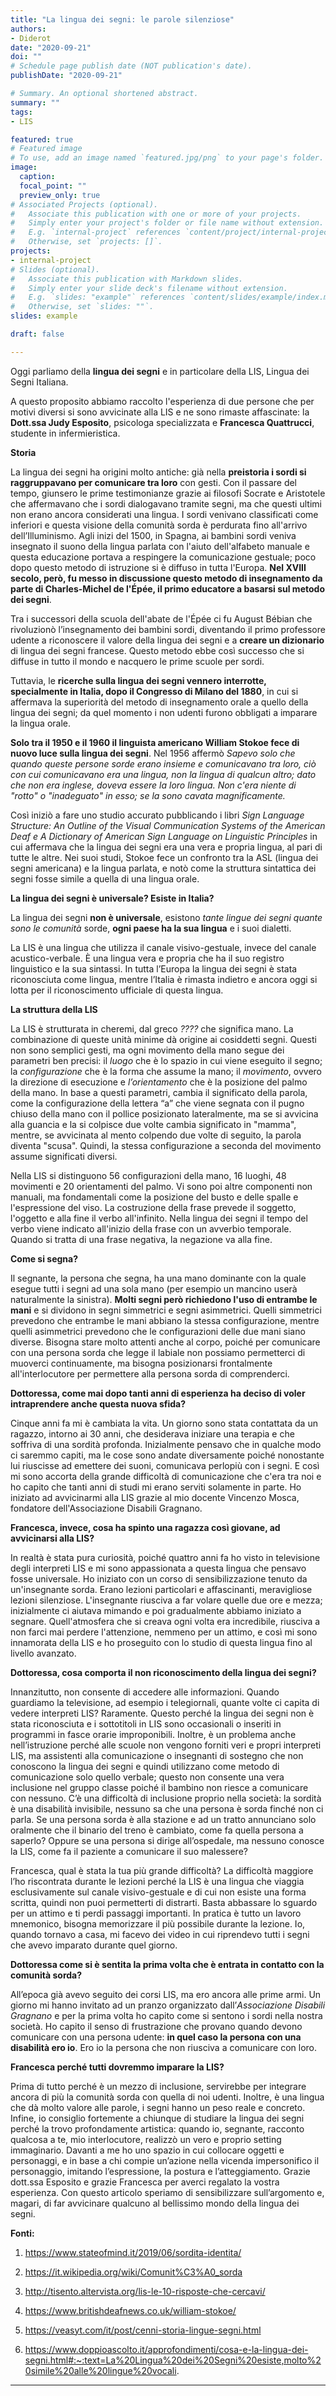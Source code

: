 ```yaml
---
title: "La lingua dei segni: le parole silenziose"
authors:
- Diderot
date: "2020-09-21"
doi: ""
# Schedule page publish date (NOT publication's date).
publishDate: "2020-09-21"

# Summary. An optional shortened abstract.
summary: ""
tags:
- LIS

featured: true
# Featured image
# To use, add an image named `featured.jpg/png` to your page's folder. 
image:
  caption: 
  focal_point: ""
  preview_only: true
# Associated Projects (optional).
#   Associate this publication with one or more of your projects.
#   Simply enter your project's folder or file name without extension.
#   E.g. `internal-project` references `content/project/internal-project/index.md`.
#   Otherwise, set `projects: []`.
projects:
- internal-project
# Slides (optional).
#   Associate this publication with Markdown slides.
#   Simply enter your slide deck's filename without extension.
#   E.g. `slides: "example"` references `content/slides/example/index.md`.
#   Otherwise, set `slides: ""`.
slides: example

draft: false

---
```



Oggi parliamo della **lingua dei segni** e in particolare della LIS, Lingua dei Segni Italiana.

A questo proposito abbiamo raccolto l'esperienza di due persone che per motivi diversi si sono avvicinate alla LIS e ne sono rimaste affascinate: la **Dott.ssa Judy Esposito**, psicologa specializzata e **Francesca Quattrucci**, studente in infermieristica.

**Storia**

La lingua dei segni ha origini molto antiche: già nella **preistoria i sordi si raggruppavano per comunicare tra loro** con gesti. Con il passare del tempo, giunsero le prime testimonianze grazie ai filosofi Socrate e Aristotele che affermavano che i sordi dialogavano tramite segni, ma che questi ultimi non erano ancora considerati una lingua. I sordi venivano classificati come inferiori e questa visione della comunità sorda è perdurata fino all'arrivo dell’Illuminismo.
Agli inizi del 1500, in Spagna, ai bambini sordi veniva insegnato il suono della lingua parlata con l'aiuto dell'alfabeto manuale e questa educazione portava a respingere la comunicazione gestuale; poco dopo questo metodo di istruzione si è diffuso in tutta l'Europa. **Nel XVIII secolo, però, fu messo in discussione questo metodo di insegnamento da parte di Charles-Michel de l'Épée, il primo educatore a basarsi sul metodo dei segni**. 

Tra i successori della scuola dell'abate de l'Épée ci fu August Bébian che rivoluzionò l’insegnamento dei bambini sordi, diventando il primo professore udente a riconoscere il valore della lingua dei segni e a **creare un dizionario** di lingua dei segni francese.  Questo metodo ebbe così successo che si diffuse in tutto il mondo e nacquero le prime scuole per sordi.

Tuttavia, le **ricerche sulla lingua dei segni vennero interrotte, specialmente in Italia, dopo  il Congresso di Milano del 1880**, in cui si affermava la superiorità del metodo di insegnamento orale a quello della lingua dei segni; da quel momento i non udenti furono obbligati a imparare la lingua orale.

**Solo tra il 1950 e il 1960 il linguista americano William Stokoe fece di nuovo luce sulla lingua dei segni**. Nel 1956 affermò *Sapevo solo che quando queste persone sorde erano insieme e comunicavano tra loro, ciò con cui comunicavano era una lingua, non la lingua di qualcun altro; dato che non era inglese, doveva essere la loro lingua. Non c'era niente di "rotto" o "inadeguato" in esso; se la sono cavata magnificamente.*

Così iniziò a fare uno studio accurato pubblicando i libri *Sign Language Structure: An Outline of the Visual Communication Systems of the American Deaf e A Dictionary of American Sign Language on Linguistic Principles* in cui affermava che la lingua dei segni era una vera e propria lingua, al pari di tutte le altre. Nei suoi studi, Stokoe fece un confronto tra la ASL (lingua dei segni americana) e la lingua parlata, e notò come la struttura sintattica dei segni fosse simile a quella di una lingua orale.

**La lingua dei segni è universale? Esiste in Italia?**

La lingua dei segni **non è universale**, esistono *tante lingue dei segni quante sono le comunità* sorde, **ogni paese ha la sua lingua** e i suoi dialetti.

La LIS è una lingua che utilizza il canale visivo-gestuale, invece del canale acustico-verbale. È una lingua vera e propria che ha il suo registro linguistico e la sua sintassi. In tutta l’Europa la lingua dei segni è stata riconosciuta come lingua, mentre l’Italia è rimasta indietro e ancora oggi si lotta per il riconoscimento ufficiale di questa lingua.

**La struttura della LIS**

La LIS è strutturata in cheremi, dal greco *????* che significa mano. La combinazione di queste unità minime dà origine ai cosiddetti segni. Questi non sono semplici gesti, ma ogni movimento della mano segue dei parametri ben precisi: il *luogo* che è lo spazio in cui viene eseguito il segno; la *configurazione* che è la forma che assume la mano; il *movimento*, ovvero la direzione di esecuzione e *l’orientamento* che è la posizione del palmo della mano. In base a questi parametri, cambia il significato della parola, come la configurazione della lettera “a” che viene segnata con il pugno chiuso della mano con il pollice posizionato lateralmente, ma se si avvicina alla guancia e la si colpisce due volte cambia significato in "mamma", mentre, se avvicinata al mento  colpendo due volte di seguito, la parola diventa "scusa". Quindi, la stessa configurazione a seconda del movimento assume significati diversi.

Nella LIS si distinguono 56 configurazioni della mano, 16 luoghi, 48 movimenti e 20 orientamenti del palmo. Vi sono poi altre componenti non manuali, ma fondamentali come la posizione del busto e delle spalle e l'espressione del viso.
La costruzione della frase prevede il soggetto, l'oggetto e alla fine il verbo all'infinito. Nella lingua dei segni il tempo del verbo viene indicato all'inizio della frase con un avverbio temporale. Quando si tratta di una frase negativa, la negazione va alla fine.

**Come si segna?**

Il segnante, la persona che segna, ha una mano dominante con la quale esegue tutti i segni ad una sola mano (per esempio un mancino userà naturalmente la sinistra). **Molti segni però richiedono l'uso di entrambe le mani** e si dividono in segni simmetrici e segni asimmetrici. Quelli simmetrici prevedono che entrambe le mani abbiano la stessa configurazione, mentre quelli asimmetrici prevedono che le configurazioni delle due mani siano diverse. Bisogna stare molto attenti anche al corpo, poiché per comunicare con una persona sorda che legge il labiale non possiamo permetterci di muoverci continuamente, ma bisogna posizionarsi frontalmente all'interlocutore per permettere alla persona sorda di comprenderci.

**Dottoressa,  come mai dopo tanti anni di esperienza ha deciso di voler intraprendere anche questa nuova sfida?**

Cinque anni fa mi è cambiata la vita. Un giorno sono stata contattata da un ragazzo, intorno ai 30 anni, che desiderava iniziare una terapia e che soffriva di una sordità profonda. Inizialmente pensavo che in qualche modo ci saremmo capiti, ma le cose sono andate diversamente poiché nonostante lui riuscisse ad emettere dei suoni, comunicava perlopiù con i segni. E così mi sono accorta della grande difficoltà di comunicazione che c'era tra noi e ho capito che tanti anni di studi mi erano serviti solamente in parte. Ho iniziato ad avvicinarmi alla LIS grazie al mio docente Vincenzo Mosca, fondatore dell'Associazione Disabili Gragnano.

**Francesca, invece, cosa ha spinto una ragazza così giovane, ad avvicinarsi alla LIS?**

In realtà è stata pura curiosità, poiché quattro anni fa ho visto in televisione degli interpreti LIS e mi sono appassionata a questa lingua che pensavo fosse universale. Ho iniziato con un corso di sensibilizzazione tenuto da un'insegnante sorda. Erano lezioni particolari e affascinanti, meravigliose lezioni silenziose. L'insegnante riusciva a far volare quelle due ore e mezza; inizialmente ci aiutava mimando e poi gradualmente abbiamo iniziato a segnare. Quell'atmosfera che si creava ogni volta era incredibile, riusciva a non farci mai perdere l'attenzione, nemmeno per un attimo, e così mi sono innamorata della LIS e ho proseguito con lo studio di questa lingua fino al livello avanzato. 

**Dottoressa, cosa comporta il non riconoscimento della lingua dei segni?**

Innanzitutto, non consente di accedere alle informazioni. Quando guardiamo la televisione, ad esempio i telegiornali, quante volte ci capita di vedere interpreti LIS? Raramente. Questo perché la lingua dei segni non è stata riconosciuta e i sottotitoli in LIS sono occasionali o inseriti in programmi in fasce orarie improponibili. Inoltre, è un problema anche nell’istruzione perché alle scuole non vengono forniti veri e propri interpreti LIS, ma assistenti alla comunicazione o  insegnanti di sostegno che non conoscono la lingua dei segni e quindi utilizzano come metodo di comunicazione solo quello verbale; questo non consente una vera inclusione nel gruppo classe poiché il bambino non riesce a comunicare con nessuno. C’è una difficoltà di inclusione proprio nella società:  la sordità è una disabilità invisibile, nessuno sa che una persona è sorda finché non ci parla. Se una persona sorda è alla stazione e ad un tratto annunciano solo oralmente che il binario del treno è cambiato, come fa quella persona a saperlo? Oppure se una persona si dirige all’ospedale, ma nessuno conosce la LIS, come fa il paziente a comunicare il suo malessere?

Francesca, qual è stata la tua più grande difficoltà?
La difficoltà maggiore l’ho riscontrata durante le lezioni perché la LIS è  una lingua che viaggia esclusivamente sul canale visivo-gestuale e di  cui non esiste una forma scritta, quindi non puoi permetterti di distrarti. Basta abbassare lo sguardo per un attimo e ti perdi passaggi importanti. In pratica è tutto un lavoro mnemonico, bisogna memorizzare il più possibile durante la lezione. Io, quando tornavo a casa, mi facevo dei video in cui riprendevo tutti i segni che avevo imparato durante quel giorno.

**Dottoressa come si è sentita la prima volta che è entrata in contatto con la comunità sorda?**

All’epoca già avevo seguito dei corsi LIS, ma ero ancora alle prime armi. Un giorno mi hanno invitato ad un pranzo organizzato dall’*Associazione Disabili Gragnano* e per la prima volta ho capito come si sentono i sordi nella nostra società. Ho capito il senso di frustrazione che provano quando devono comunicare con una persona udente: **in quel caso la persona con una disabilità ero io**. Ero io la persona che non riusciva a comunicare con loro. 

**Francesca perché tutti dovremmo imparare la LIS?**

Prima di tutto perché è un mezzo di inclusione, servirebbe per integrare ancora di più la comunità sorda con quella di noi udenti. Inoltre, è una lingua che dà molto valore alle parole, i segni hanno un peso reale e concreto. Infine, io consiglio fortemente a chiunque di studiare la lingua dei segni perché la trovo profondamente artistica: quando io, segnante, racconto qualcosa a te, mio interlocutore, realizzò un vero e proprio setting immaginario. Davanti a me ho uno spazio in cui collocare oggetti e personaggi, e in base a chi compie un’azione nella vicenda impersonifico il personaggio, imitando l’espressione, la postura e l’atteggiamento.
Grazie dott.ssa Esposito e grazie Francesca per averci regalato la vostra esperienza. Con questo articolo speriamo di sensibilizzare sull’argomento e, magari, di far avvicinare qualcuno al bellissimo mondo della lingua dei segni.


**Fonti:**

1. https://www.stateofmind.it/2019/06/sordita-identita/

2. https://it.wikipedia.org/wiki/Comunit%C3%A0_sorda

3. http://tisento.altervista.org/lis-le-10-risposte-che-cercavi/

4. https://www.britishdeafnews.co.uk/william-stokoe/

5. https://veasyt.com/it/post/cenni-storia-lingue-segni.html

6. https://www.doppioascolto.it/approfondimenti/cosa-e-la-lingua-dei-segni.html#:~:text=La%20Lingua%20dei%20Segni%20esiste,molto%20simile%20alle%20lingue%20vocali.

---
